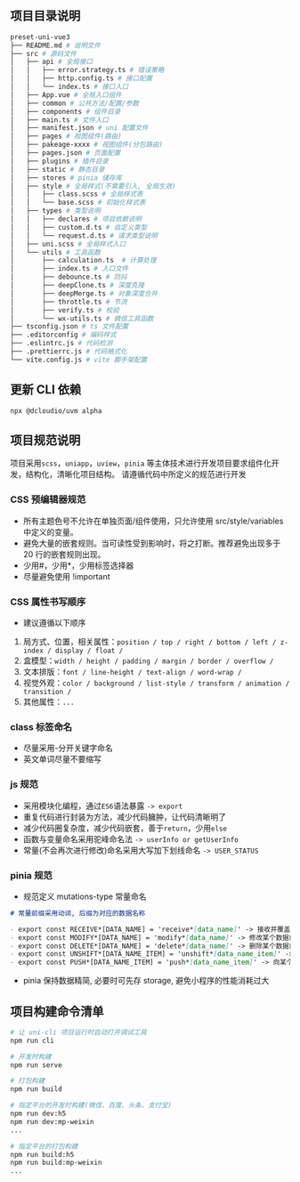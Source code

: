 ## 项目目录说明

```makefile
preset-uni-vue3
├── README.md # 说明文件
├── src # 源码文件
│   ├── api # 全局接口
│   │   ├── error.strategy.ts # 错误策略
│   │   ├── http.config.ts # 接口配置
│   │   └── index.ts # 接口入口
│   ├── App.vue # 全局入口组件
│   ├── common # 公共方法/配置/参数
│   ├── components # 组件目录
│   ├── main.ts # 文件入口
│   ├── manifest.json # uni 配置文件
│   ├── pages # 视图组件(路由)
│   ├── pakeage-xxxx # 视图组件(分包路由)
│   ├── pages.json # 页面配置
│   ├── plugins # 插件目录
│   ├── static # 静态目录
│   ├── stores # pinia 储存库
│   ├── style # 全局样式(不需要引入, 全局生效)
│   │   ├── class.scss # 全局样式表
│   │   └── base.scss # 初始化样式表
│   ├── types # 类型说明
│   │   ├── declares # 项目依赖说明
│   │   ├── custom.d.ts # 自定义类型
│   │   └── request.d.ts # 请求类型说明
│   ├── uni.scss # 全局样式入口
│   └── utils # 工具函数
│       ├── calculation.ts  # 计算处理
│       ├── index.ts # 入口文件
│       ├── debounce.ts # 防抖
│       ├── deepClone.ts # 深度克隆
│       ├── deepMerge.ts # 对象深度合并
│       ├── throttle.ts # 节流
│       ├── verify.ts # 校验
│       └── wx-utils.ts # 微信工具函数
├── tsconfig.json # ts 文件配置
├── .editorconfig # 编码样式
├── .eslintrc.js # 代码检测
├── .prettierrc.js # 代码格式化
└── vite.config.js # vite 脚手架配置
```

## 更新 CLI 依赖

`npx @dcloudio/uvm alpha`

## 项目规范说明

项目采用`scss`，`uniapp`，`uview`，`pinia` 等主体技术进行开发项目要求组件化开发，结构化，清晰化项目结构。 请遵循代码中所定义的规范进行开发

### CSS 预编辑器规范

- 所有主题色号不允许在单独页面/组件使用，只允许使用 src/style/variables 中定义的变量。
- 避免大量的嵌套规则。当可读性受到影响时，将之打断。推荐避免出现多于 20 行的嵌套规则出现。
- 少用#，少用\*，少用标签选择器
- 尽量避免使用 !important

### CSS 属性书写顺序

- 建议遵循以下顺序

1. 局方式、位置，相关属性：`position / top / right / bottom / left / z-index / display / float /`
2. 盒模型：`width / height / padding / margin / border / overflow /`
3. 文本排版：`font / line-height / text-align / word-wrap /`
4. 视觉外观：`color / background / list-style / transform / animation / transition /`
5. 其他属性：`...`

### class 标签命名

- 尽量采用-分开关键字命名
- 英文单词尽量不要缩写

### js 规范

- 采用模块化编程，通过`ES6`语法暴露 `-> export`
- 重复代码进行封装为方法，减少代码臃肿，让代码清晰明了
- 减少代码圈复杂度，减少代码嵌套，善于`return`，少用`else`
- 函数与变量命名采用驼峰命名法 `-> userInfo or getUserInfo`
- 常量(不会再次进行修改)命名采用大写加下划线命名 `-> USER_STATUS`

### pinia 规范

- 规范定义 mutations-type 常量命名

```markdown
# 常量前缀采用动词, 后缀为对应的数据名称

- export const RECEIVE*[DATA_NAME] = 'receive*[data_name]' -> 接收并覆盖某个数据
- export const MODIFY*[DATA_NAME] = 'modify*[data_name]' -> 修改某个数据或数据项
- export const DELETE*[DATA_NAME] = 'delete*[data_name]' -> 删除某个数据或数据项
- export const UNSHIFT*[DATA_NAME_ITEM] = 'unshift*[data_name_item]' -> 向某个数据前端添加一项数据
- export const PUSH*[DATA_NAME_ITEM] = 'push*[data_name_item]' -> 向某个数据后端添加一项数据
```

- pinia 保持数据精简, 必要时可先存 storage, 避免小程序的性能消耗过大

## 项目构建命令清单

```bash
# 让 uni-cli 项目运行时自动打开调试工具
npm run cli

# 开发时构建
npm run serve

# 打包构建
npm run build

# 指定平台的开发时构建(微信、百度、头条、支付宝)
npm run dev:h5
npm run dev:mp-weixin
...

# 指定平台的打包构建
npm run build:h5
npm run build:mp-weixin
...
```
